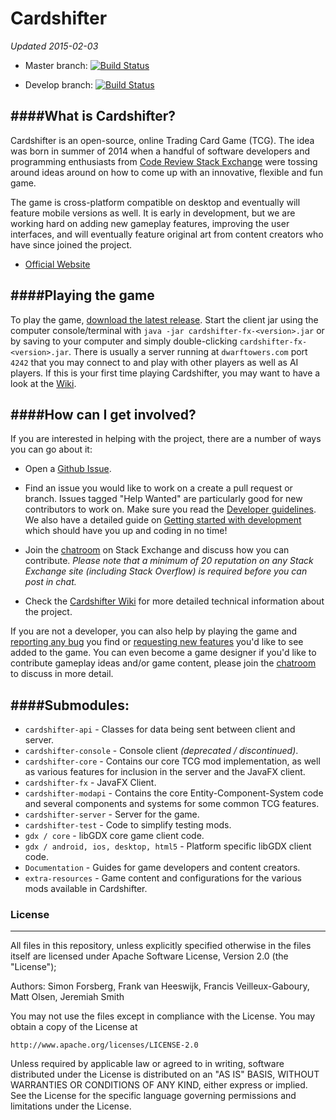 Cardshifter
===========

_Updated 2015-02-03_

- Master branch: [![Build Status](https://travis-ci.org/Cardshifter/Cardshifter.svg?branch=master)](https://travis-ci.org/Cardshifter/Cardshifter?branch=master)  

- Develop branch: [![Build Status](https://travis-ci.org/Cardshifter/Cardshifter.svg?branch=develop)](https://travis-ci.org/Cardshifter/Cardshifter?branch=develop)

####What is Cardshifter?
------------------------

Cardshifter is an open-source, online Trading Card Game (TCG). The idea was born in summer of 2014 when a handful of software developers and programming enthusiasts from [Code Review Stack Exchange](http://codereview.stackexchange.com/) were tossing around ideas around on how to come up with an innovative, flexible and fun game. 

The game is cross-platform compatible on desktop and eventually will feature mobile versions as well. It is early in development, but we are working hard on adding new gameplay features, improving the user interfaces, and will eventually feature original art from content creators who have since joined the project. 

- [Official Website](http://www.Cardshifter.com/)

####Playing the game
--------------------

To play the game, [download the latest release](https://github.com/Cardshifter/Cardshifter/releases). Start the client jar using the computer console/terminal with `java -jar cardshifter-fx-<version>.jar` or by saving to your computer and simply double-clicking `cardshifter-fx-<version>.jar`. There is usually a server running at `dwarftowers.com` port `4242` that you may connect to and play with other players as well as AI players. If this is your first time playing Cardshifter, you may want to have a look at the [Wiki](https://github.com/Cardshifter/Cardshifter/wiki).

####How can I get involved?
---------------------------

If you are interested in helping with the project, there are a number of ways you can go about it:

- Open a [Github Issue](https://github.com/Cardshifter/Cardshifter/issues).
 
- Find an issue you would like to work on a create a pull request or branch. Issues tagged "Help Wanted" are particularly good for new contributors to work on. Make sure you read the [Developer guidelines](https://github.com/Cardshifter/Cardshifter/wiki/Developer-Guidelines). We also have a detailed guide on [Getting started with development](https://github.com/Cardshifter/Cardshifter/wiki/1--Getting-started-with-development) which should have you up and coding in no time!

- Join the [chatroom](http://chat.stackexchange.com/rooms/16134/tcg-creation) on Stack Exchange and discuss how you can contribute. _Please note that a minimum of 20 reputation on any Stack Exchange site (including Stack Overflow) is required before you can post in chat._

- Check the [Cardshifter Wiki](https://github.com/Cardshifter/Cardshifter/wiki) for more detailed technical information about the project.

If you are not a developer, you can also help by playing the game and [reporting any bug](http://www.Cardshifter.com/report-bug.html) you find or [requesting new features](http://www.Cardshifter.com/request-feature.html) you'd like to see added to the game. You can even become a game designer if you'd like to contribute gameplay ideas and/or game content, please join the [chatroom](http://chat.stackexchange.com/rooms/16134/tcg-creation) to discuss in more detail. 

####Submodules: 
---------------
 
 - `cardshifter-api` - Classes for data being sent between client and server.
 - `cardshifter-console` - Console client _(deprecated / discontinued)_.
 - `cardshifter-core` - Contains our core TCG mod implementation, as well as various features for inclusion in the server and the JavaFX client.
 - `cardshifter-fx` - JavaFX Client.
 - `cardshifter-modapi` - Contains the core Entity-Component-System code and several components and systems for some common TCG features.
 - `cardshifter-server` - Server for the game.
 - `cardshifter-test` - Code to simplify testing mods.
 - `gdx / core` - libGDX core game client code.
 - `gdx / android, ios, desktop, html5` - Platform specific libGDX client code.
 - `Documentation` - Guides for game developers and content creators.
 - `extra-resources` - Game content and configurations for the various mods available in Cardshifter. 

### License
-----------

All files in this repository, unless explicitly specified otherwise in the files itself 
are licensed under Apache Software License, Version 2.0 (the "License");

Authors: Simon Forsberg, Frank van Heeswijk, Francis Veilleux-Gaboury, Matt Olsen, Jeremiah Smith

You may not use the files except in compliance with the License.
You may obtain a copy of the License at

    http://www.apache.org/licenses/LICENSE-2.0

Unless required by applicable law or agreed to in writing, software
distributed under the License is distributed on an "AS IS" BASIS,
WITHOUT WARRANTIES OR CONDITIONS OF ANY KIND, either express or implied.
See the License for the specific language governing permissions and
limitations under the License.
